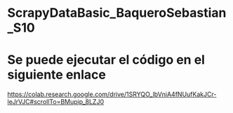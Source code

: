 ﻿# ScrapyDataBasic_BaqueroSebastian_S10

# Se puede ejecutar el código en el siguiente enlace

https://colab.research.google.com/drive/1SRYQO_lbVniA4fNUufKakJCr-leJrVJC#scrollTo=BMupip_8LZJ0
